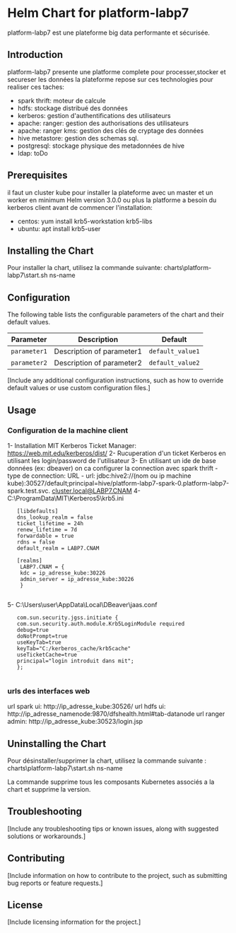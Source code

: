 # Helm Chart for platform-labp7

platform-labp7 est une plateforme big data performante et sécurisée.

## Introduction

platform-labp7 presente une platforme complete pour processer,stocker et secureser les données
la plateforme repose sur ces technologies pour realiser ces taches:
 - spark thrift: moteur de calcule
 - hdfs: stockage distribué des données
 - kerberos: gestion d'authentifications des utilisateurs
 - apache: ranger: gestion des authorisations des utilisateurs
 - apache: ranger kms: gestion des clés de cryptage des données
 - hive metastore: gestion des schemas sql.
 - postgresql: stockage physique des metadonnées de hive
 - ldap: toDo 


## Prerequisites

il faut un cluster kube pour installer la plateforme avec un master et un worker en minimum
Helm version 3.0.0 ou plus
la platforme a besoin du kerberos client avant de commencer l'installation:
 - centos: yum install krb5-workstation krb5-libs
 - ubuntu: apt install krb5-user 


## Installing the Chart

Pour installer la chart, utilisez la commande suivante:
charts\platform-labp7\start.sh ns-name

## Configuration

The following table lists the configurable parameters of the chart and their default values.

| Parameter | Description | Default |
|-----------|-------------|---------|
| `parameter1` | Description of parameter1 | `default_value1` |
| `parameter2` | Description of parameter2 | `default_value2` |

[Include any additional configuration instructions, such as how to override default values or use custom configuration files.]

## Usage
### Configuration de la machine client

1- Installation MIT Kerberos Ticket Manager: https://web.mit.edu/kerberos/dist/
2- Rucuperation d'un ticket Kerberos en utilisant les login/password de l'utilisateur
3- En utilisant un ide de base données (ex: dbeaver) on ca configurer la connection avec spark thrift 
    - type de connection: URL
    - url: jdbc:hive2://(nom ou ip machine kube):30527/default;principal=hive/platform-labp7-spark-0.platform-labp7-spark.test.svc. cluster.local@LABP7.CNAM
4- C:\ProgramData\MIT\Kerberos5\krb5.ini
```
   [libdefaults]
   dns_lookup_realm = false
   ticket_lifetime = 24h
   renew_lifetime = 7d
   forwardable = true
   rdns = false
   default_realm = LABP7.CNAM
 
   [realms]
    LABP7.CNAM = {
    kdc = ip_adresse_kube:30226
    admin_server = ip_adresse_kube:30226
    }
    
```
5- C:\Users\user\AppData\Local\DBeaver\jaas.conf
```
   com.sun.security.jgss.initiate {
   com.sun.security.auth.module.Krb5LoginModule required
   debug=true
   doNotPrompt=true
   useKeyTab=true
   keyTab="C:/kerberos_cache/krb5cache"
   useTicketCache=true
   principal="login introduit dans mit";
   };
    
```

### urls des interfaces web

url spark ui: http://ip_adresse_kube:30526/
url hdfs ui: http://ip_adresse_namenode:9870/dfshealth.html#tab-datanode
url ranger admin: http://ip_adresse_kube:30523/login.jsp


## Uninstalling the Chart

Pour désinstaller/supprimer la chart, utilisez la commande suivante :
charts\platform-labp7\start.sh ns-name

La commande supprime tous les composants Kubernetes associés a la chart et supprime la version.

## Troubleshooting

[Include any troubleshooting tips or known issues, along with suggested solutions or workarounds.]

## Contributing

[Include information on how to contribute to the project, such as submitting bug reports or feature requests.]

## License

[Include licensing information for the project.]
